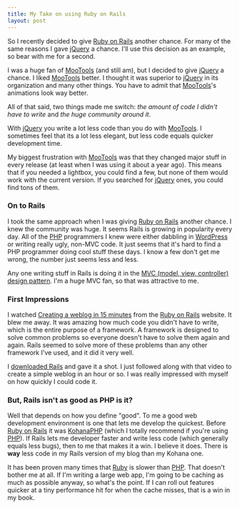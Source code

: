 ```yaml
---
title: My Take on using Ruby on Rails
layout: post
---
```


So I recently decided to give [Ruby on Rails][] another chance. For many of the same reasons I gave [jQuery][] a chance. I'll use this decision as an example, so bear with me for a second.

I was a huge fan of [MooTools][] (and still am), but I decided to give [jQuery][] a chance. I liked [MooTools][] better. I thought it was superior to [jQuery][] in its organization and many other things. You have to admit that [MooTools][]'s animations look way better.

All of that said, two things made me switch: *the amount of code I didn't have to write* and *the huge community around it*. 

With [jQuery][] you write a lot less code than you do with [MooTools][]. I sometimes feel that its a lot less elegant, but less code equals quicker development time. 

My biggest frustration with [MooTools][] was that they changed major stuff in every release (at least when I was using it about a year ago). This means that if you needed a lightbox, you could find a few, but none of them would work with the current version. If you searched for [jQuery][] ones, you could find tons of them.

### On to Rails

I took the same approach when I was giving [Ruby on Rails][] another chance. I knew the community was huge. It seems Rails is growing in popularity every day. All of the [PHP][] programmers I knew were either dabbling in [WordPress][] or writing really ugly, non-MVC code. It just seems that it's hard to find a PHP programmer doing cool stuff these days. I know a few don't get me wrong, the number just seems less and less.

Any one writing stuff in Rails is doing it in the [MVC (model, view, controller) design pattern](http://en.wikipedia.org/wiki/Model-view-controller). I'm a huge MVC fan, so that was attractive to me. 

### First Impressions

I watched [Creating a weblog in 15 minutes](http://media.rubyonrails.org/video/rails_blog_2.mov) from the [Ruby on Rails][] website. It blew me away. It was amazing how much code you didn't have to write, which is the entire purpose of a framework. A framework is designed to solve common problems so everyone doesn't have to solve them again and again. Rails seemed to solve more of these problems than any other framework I've used, and it did it very well.

I [downloaded Rails](http://rubyonrails.org/download) and gave it a shot. I just followed along with that video to create a simple weblog in an hour or so.  I was really impressed with myself on how quickly I could code it.

### But, Rails isn't as good as PHP is it?

Well that depends on how you define "good". To me a good web development environment is one that lets me develop the quickest. Before [Ruby on Rails][] it was [KohanaPHP][] (which I totally recommend if you're using [PHP][]). If Rails lets me developer faster and write less code (which generally equals less bugs), then to me that makes it a win. I believe it does. There is **way** less code in my Rails version of my blog than my Kohana one.

It has been proven many times that [Ruby][] is slower than [PHP][]. That doesn't bother me at all. If I'm writing a large web app, I'm going to be caching as much as possible anyway, so what's the point. If I can roll out features quicker at a tiny performance hit for when the cache misses, that is a win in my book.

[Ruby on Rails]: http://rubyonrails.org/
[jQuery]: http://jquery.com/
[MooTools]: http://mootools.net/
[PHP]: http://php.net/
[WordPress]: http://wordpress.org/
[KohanaPHP]: http://kohanaphp.com/
[Ruby]: http://ruby-lang.org/

